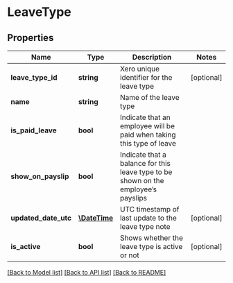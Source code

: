 # LeaveType

## Properties
Name | Type | Description | Notes
------------ | ------------- | ------------- | -------------
**leave_type_id** | **string** | Xero unique identifier for the leave type | [optional] 
**name** | **string** | Name of the leave type | 
**is_paid_leave** | **bool** | Indicate that an employee will be paid when taking this type of leave | 
**show_on_payslip** | **bool** | Indicate that a balance for this leave type to be shown on the employee’s payslips | 
**updated_date_utc** | [**\DateTime**](\DateTime.md) | UTC timestamp of last update to the leave type note | [optional] 
**is_active** | **bool** | Shows whether the leave type is active or not | [optional] 

[[Back to Model list]](../README.md#documentation-for-models) [[Back to API list]](../README.md#documentation-for-api-endpoints) [[Back to README]](../README.md)



